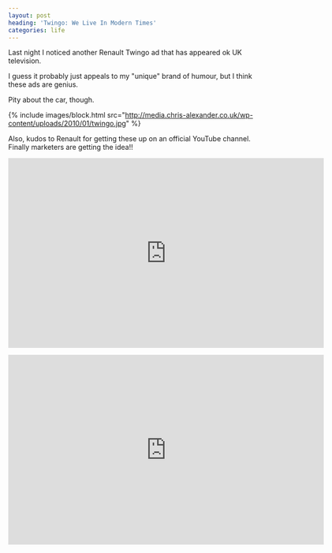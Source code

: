 ```yaml
---
layout: post
heading: 'Twingo: We Live In Modern Times'
categories: life
---
```


Last night I noticed another Renault Twingo ad that has appeared ok UK television.

I guess it probably just appeals to my "unique" brand of humour, but I think these ads are genius.

Pity about the car, though.

{% include images/block.html src="http://media.chris-alexander.co.uk/wp-content/uploads/2010/01/twingo.jpg" %}

Also, kudos to Renault for getting these up on an official YouTube channel. Finally marketers are getting the idea!!

<span class="youtube"><iframe title="YouTube video player" class="youtube-player" type="text/html" width="640" height="385" src="http://www.youtube.com/embed/FdpjM3OeLSo?wmode=transparent&amp;fs=1&amp;hl=en&amp;modestbranding=1&amp;iv_load_policy=3&amp;showsearch=0&amp;rel=0&amp;theme=dark&amp;hd=1" frameborder="0" allowfullscreen=""> </iframe></span>

<span class="youtube"><iframe title="YouTube video player" class="youtube-player" type="text/html" width="640" height="385" src="http://www.youtube.com/embed/ByMJBCwYsh8?wmode=transparent&amp;fs=1&amp;hl=en&amp;modestbranding=1&amp;iv_load_policy=3&amp;showsearch=0&amp;rel=0&amp;theme=dark&amp;hd=1" frameborder="0" allowfullscreen=""> </iframe></span>
